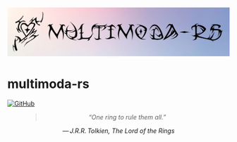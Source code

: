 <h1 align="center">
    <img src="media/multimoda-rs.jpg" alt="multimoda-rs logo">
</h1>

# multimoda-rs

[![GitHub](https://img.shields.io/badge/GitHub-Repository-blue?logo=github)](https://github.com/yungselm/multimoda-rs)

<figure class="epigraph" style="text-align: center; font-style: italic;">
  <blockquote>
    “One ring to rule them all.”
  </blockquote>
  <figcaption>— J.R.R. Tolkien, <cite>The Lord of the Rings</cite></figcaption>
</figure>



